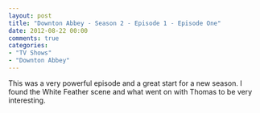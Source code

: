 ```yaml
---
layout: post
title: "Downton Abbey - Season 2 - Episode 1 - Episode One"
date: 2012-08-22 00:00
comments: true
categories:
- "TV Shows"
- "Downton Abbey"
---
```


This was a very powerful episode and a great start for a new
season. I found the White Feather scene and what went on with
Thomas to be very interesting.
